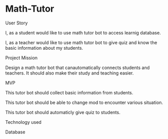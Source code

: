 # Math-Tutor

User Story

I, as a student would like to use math tutor bot to access learnig database.

I, as a teacher would like to use math tutor bot to give quiz and know the basic information about my students.

Project Mission

Design a math tutor bot that canautomatically connects students and teachers. It should also make their study and teaching easier.

MVP

This tutor bot should collect basic information from students.

This tutor bot should be able to change mod to encounter various situation.

This tutor bot should automaticly give quiz to students.

Technology used 

Database
